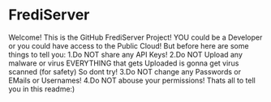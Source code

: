# FrediServer
Welcome!
This is the GitHub FrediServer Project!
YOU could be a Developer or you could have access to the Public Cloud!
But before here are some things to tell you:
1.Do NOT share any API Keys!
2.Do NOT Upload any malware or virus EVERYTHING that gets Uploaded is gonna get virus scanned (for safety) So dont try!
3.Do NOT change any Passwords or EMails or Usernames!
4.Do NOT abouse your permissions!
Thats all to tell you in this readme:)
